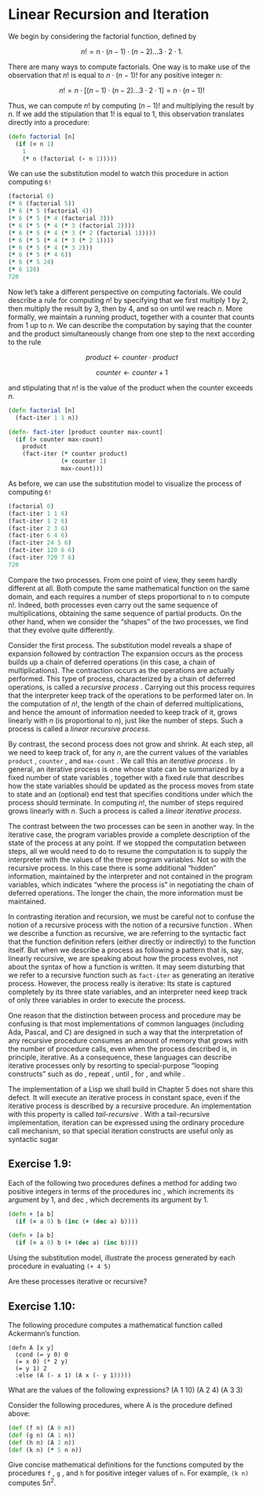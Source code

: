 # Linear Recursion and Iteration
We begin by considering the factorial function, defined by

$$ n! = n \cdot (n − 1) \cdot (n − 2) \dots 3 \cdot 2 \cdot 1. $$

There are many ways to compute factorials. One way is to make use
of the observation that $n!$ is equal to $n \cdot (n − 1)!$ for any positive
integer n:

$$ n! = n \cdot [(n − 1) \cdot (n − 2) \dots 3 \cdot 2 \cdot 1] = n \cdot (n − 1)! $$

Thus, we can compute $n!$ by computing $(n − 1)!$ and multiplying the
result by $n$. If we add the stipulation that 1! is equal to 1, this observation
translates directly into a procedure:

```clojure
(defn factorial [n]
  (if (= n 1)
    1
    (* n (factorial (- n 1)))))
```

We can use the substitution model to watch this procedure in action computing `6!`

```clojure
(factorial 6)
(* 6 (factorial 5))
(* 6 (* 5 (factorial 4))
(* 6 (* 5 (* 4 (factorial 3)))
(* 6 (* 5 (* 4 (* 3 (factorial 2))))
(* 6 (* 5 (* 4 (* 3 (* 2 (factorial 1)))))
(* 6 (* 5 (* 4 (* 3 (* 2 1))))
(* 6 (* 5 (* 4 (* 3 2)))
(* 6 (* 5 (* 4 6))
(* 6 (* 5 24)
(* 6 120)
720
```

Now let’s take a different perspective on computing factorials. We
could describe a rule for computing $n!$ by specifying that we first
multiply $1$ by $2$, then multiply the result by $3$, then by $4$, and so on
until we reach $n$. More formally, we maintain a running product,
together with a counter that counts from $1$ up to $n$. We can describe
the computation by saying that the counter and the product
simultaneously change from one step to the next according to the rule

$$
product ← counter \cdot product
$$

$$
counter ← counter + 1
$$

and stipulating that $n!$ is the value of the product when the counter
exceeds $n$.

```clojure
(defn factorial [n]
  (fact-iter 1 1 n))

(defn- fact-iter [product counter max-count]
  (if (> counter max-count)
    product
    (fact-iter (* counter product)
               (+ counter 1)
               max-count)))
```

As before, we can use the substitution model to visualize the process of
computing `6!`

```clojure
(factorial 6)
(fact-iter 1 1 6)
(fact-iter 1 2 6)
(fact-iter 2 3 6)
(fact-iter 6 4 6)
(fact-iter 24 5 6)
(fact-iter 120 6 6)
(fact-iter 720 7 6)
720
```

Compare the two processes. From one point of view, they seem
hardly different at all. Both compute the same mathematical function on
the same domain, and each requires a number of steps proportional to n
to compute n!. Indeed, both processes even carry out the same sequence
of multiplications, obtaining the same sequence of partial products. On
the other hand, when we consider the “shapes” of the two processes, we
find that they evolve quite differently.

Consider the first process. The substitution model reveals a shape of
expansion followed by contraction The expansion occurs as the process
builds up a chain of deferred operations (in this case, a chain of
multiplications). The contraction occurs as the operations are
actually performed. This type of process, characterized by a chain of
deferred operations, is called a *recursive process* .  Carrying out
this process requires that the interpreter keep track of the
operations to be performed later on. In the computation of $n!$, the
length of the chain of deferred multiplications, and hence the amount
of information needed to keep track of it, grows linearly with $n$ (is
proportional to $n$), just like the number of steps. Such a process is
called a *linear recursive process*.

By contrast, the second process does not grow and shrink. At each
step, all we need to keep track of, for any $n$, are the current
values of the variables `product` , `counter` , and `max-count` . We
call this an *iterative process* . In general, an iterative process is
one whose state can be summarized by a fixed number of state variables
, together with a fixed rule that describes how the state variables
should be updated as the process moves from state to state and an
(optional) end test that specifies conditions under which the process
should terminate. In computing $n!$, the number of steps required grows
linearly with $n$. Such a process is called a *linear iterative
process*.

The contrast between the two processes can be seen in another way.  In
the iterative case, the program variables provide a complete
description of the state of the process at any point. If we stopped
the computation between steps, all we would need to do to resume the
computation is to supply the interpreter with the values of the three
program variables. Not so with the recursive process. In this case
there is some additional “hidden” information, maintained by the
interpreter and not contained in the program variables, which
indicates “where the process is” in negotiating the chain of deferred
operations. The longer the chain, the more information must be
maintained.

In contrasting iteration and recursion, we must be careful not to
confuse the notion of a recursive process with the notion of a
recursive function . When we describe a function as recursive, we are
referring to the syntactic fact that the function definition refers
(either directly or indirectly) to the function itself. But when we
describe a process as following a pattern that is, say, linearly
recursive, we are speaking about how the process evolves, not about
the syntax of how a function is written. It may seem disturbing that
we refer to a recursive function such as `fact-iter` as generating an
iterative process. However, the process really is iterative: Its state
is captured completely by its three state variables, and an
interpreter need keep track of only three variables in order to
execute the process.

One reason that the distinction between process and procedure may be
confusing is that most implementations of common languages (including
Ada, Pascal, and C) are designed in such a way that the interpretation
of any recursive procedure consumes an amount of memory that grows
with the number of procedure calls, even when the process described
is, in principle, iterative. As a consequence, these languages can
describe iterative processes only by resorting to special-purpose
“looping constructs” such as do , repeat , until , for , and while
.

The implementation of a Lisp we shall build in Chapter 5 does not
share this defect. It will execute an iterative process in constant
space, even if the iterative process is described by a recursive
procedure. An implementation with this property is called
*tail-recursive* . With a tail-recursive implementation, iteration can
be expressed using the ordinary procedure call mechanism, so that
special iteration constructs are useful only as syntactic sugar

## Exercise 1.9:
Each of the following two procedures defines
a method for adding two positive integers in terms of the
procedures inc , which increments its argument by 1, and
dec , which decrements its argument by 1.

```clojure
(defn + [a b]
  (if (= a 0) b (inc (+ (dec a) b))))
```

```clojure
(defn + [a b]
  (if (= a 0) b (+ (dec a) (inc b))))
```

Using the substitution model, illustrate the process generated by each
procedure in evaluating `(+ 4 5)`

Are these processes iterative or recursive?

## Exercise 1.10:
The following procedure computes a mathematical
function called Ackermann’s function.

```
(defn A [x y]
  (cond (= y 0) 0
  (= x 0) (* 2 y)
  (= y 1) 2
  :else (A (- x 1) (A x (- y 1)))))
```
What are the values of the following expressions?
(A 1 10)
(A 2 4)
(A 3 3)

Consider the following procedures, where A is the procedure defined above:

```clojure
(def (f n) (A 0 n))
(def (g n) (A 1 n))
(def (h n) (A 2 n))
(def (k n) (* 5 n n))
```

Give concise mathematical definitions for the functions computed by
the procedures `f` , `g` , and `h` for positive integer values of
`n`. For example, `(k n)` computes $5n^2$.
